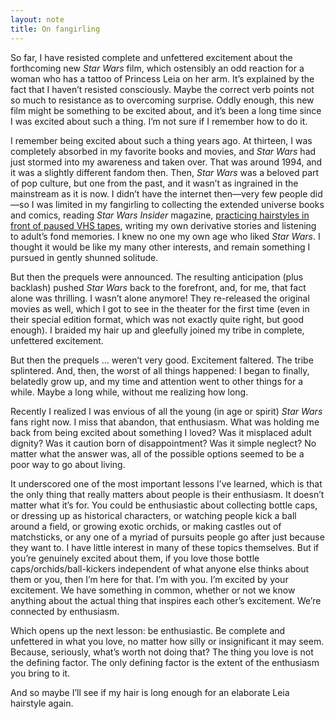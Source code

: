 ```yaml
---
layout: note
title: On fangirling
---
```


So far, I have resisted complete and unfettered excitement about the forthcoming new _Star Wars_ film, which ostensibly an odd reaction for a woman who has a tattoo of Princess Leia on her arm. It’s explained by the fact that I haven’t resisted consciously. Maybe the correct verb points not so much to resistance as to overcoming surprise. Oddly enough, this new film might be something to be excited about, and it’s been a long time since I was excited about such a thing. I’m not sure if I remember how to do it.
 
I remember being excited about such a thing years ago. At thirteen, I was completely absorbed in my favorite books and movies, and _Star Wars_ had just stormed into my awareness and taken over. That was around 1994, and it was a slightly different fandom then. Then, _Star Wars_ was a beloved part of pop culture, but one from the past, and it wasn’t as ingrained in the mainstream as it is now. I didn’t have the internet then—very few people did—so I was limited in my fangirling to collecting the extended universe books and comics, reading _Star Wars Insider_ magazine, [practicing hairstyles in front of paused VHS tapes](http://www.deliberatepixel.com/2010/07/16/mythbusting-princess-leia-s-hair), writing my own derivative stories and listening to adult’s fond memories. I knew no one my own age who liked _Star Wars_. I thought it would be like my many other interests, and remain something I pursued in gently shunned solitude.
 
But then the prequels were announced. The resulting anticipation (plus backlash) pushed _Star Wars_ back to the forefront, and, for me, that fact alone was thrilling. I wasn’t alone anymore! They re-released the original movies as well, which I got to see in the theater for the first time (even in their special edition format, which was not exactly quite right, but good enough). I braided my hair up and gleefully joined my tribe in complete, unfettered excitement.
 
But then the prequels … weren’t very good. Excitement faltered. The tribe splintered. And, then, the worst of all things happened: I began to finally, belatedly grow up, and my time and attention went to other things for a while. Maybe a long while, without me realizing how long.
 
Recently I realized I was envious of all the young (in age or spirit) _Star Wars_ fans right now. I miss that abandon, that enthusiasm. What was holding me back from being excited about something I loved? Was it misplaced adult dignity? Was it caution born of disappointment? Was it simple neglect? No matter what the answer was, all of the possible options seemed to be a poor way to go about living.
 
It underscored one of the most important lessons I’ve learned, which is that the only thing that really matters about people is their enthusiasm. It doesn’t matter what it’s for. You could be enthusiastic about collecting bottle caps, or dressing up as historical characters, or watching people kick a ball around a field, or growing exotic orchids, or making castles out of matchsticks, or any one of a myriad of pursuits people go after just because they want to. I have little interest in many of these topics themselves. But if you’re genuinely excited about them, if you love those bottle caps/orchids/ball-kickers independent of what anyone else thinks about them or you, then I’m here for that. I’m with you. I’m excited by your excitement. We have something in common, whether or not we know anything about the actual thing that inspires each other’s excitement. We’re connected by enthusiasm.
 
Which opens up the next lesson: be enthusiastic. Be complete and unfettered in what you love, no matter how silly or insignificant it may seem. Because, seriously, what’s worth not doing that? The thing you love is not the defining factor. The only defining factor is the extent of the enthusiasm you bring to it.
 
And so maybe I’ll see if my hair is long enough for an elaborate Leia hairstyle again.
